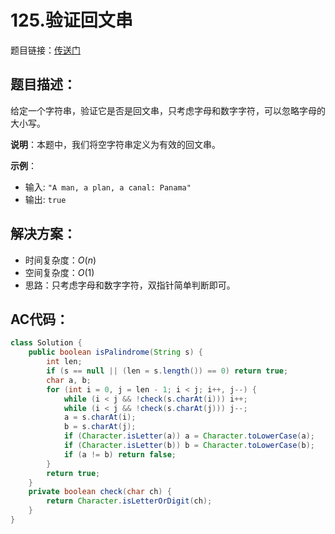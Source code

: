 # 125.验证回文串
题目链接：[传送门](https://leetcode-cn.com/problems/valid-palindrome/)

## 题目描述：
给定一个字符串，验证它是否是回文串，只考虑字母和数字字符，可以忽略字母的大小写。

**说明**：本题中，我们将空字符串定义为有效的回文串。

**示例**：

- 输入: `"A man, a plan, a canal: Panama"`
- 输出: `true`

## 解决方案：
- 时间复杂度：$O(n)$
- 空间复杂度：$O(1)$
- 思路：只考虑字母和数字字符，双指针简单判断即可。

## AC代码：
```java
class Solution {
    public boolean isPalindrome(String s) {
        int len;
        if (s == null || (len = s.length()) == 0) return true;
        char a, b;
        for (int i = 0, j = len - 1; i < j; i++, j--) {
            while (i < j && !check(s.charAt(i))) i++;
            while (i < j && !check(s.charAt(j))) j--;
            a = s.charAt(i);
            b = s.charAt(j);
            if (Character.isLetter(a)) a = Character.toLowerCase(a);
            if (Character.isLetter(b)) b = Character.toLowerCase(b);
            if (a != b) return false;
        }
        return true;
    }
    private boolean check(char ch) {
        return Character.isLetterOrDigit(ch);
    }
}
```